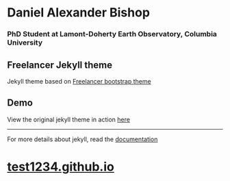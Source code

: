 Daniel Alexander Bishop
=========================

### PhD Student at Lamont-Doherty Earth Observatory, Columbia University


Freelancer Jekyll theme
-------------------------------------------

Jekyll theme based on [Freelancer bootstrap theme ](http://startbootstrap.com/template-overviews/freelancer/)

## Demo

View the original jekyll theme in action [here](https://jeromelachaud.github.io/freelancer-theme)

---------
For more details about jekyll, read the [documentation](http://jekyllrb.com/)

# [test1234.github.io](https://test1234.github.io)
